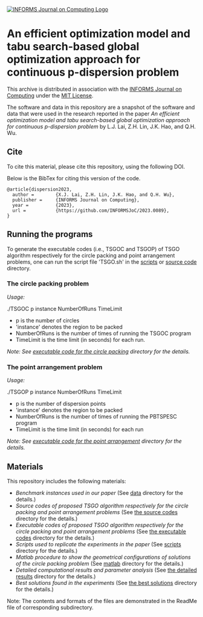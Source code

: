 [![INFORMS Journal on Computing Logo](https://INFORMSJoC.github.io/logos/INFORMS_Journal_on_Computing_Header.jpg)](https://pubsonline.informs.org/journal/ijoc)

# An efficient optimization model and tabu search-based global optimization approach for continuous p-dispersion problem

This archive is distributed in association with the [INFORMS Journal on
Computing](https://pubsonline.informs.org/journal/ijoc) under the [MIT License](LICENSE).

The software and data in this repository are a snapshot of the software and data
that were used in the research reported in the paper _An efficient optimization model and tabu search-based global optimization approach for continuous p-dispersion problem_ by L.J. Lai, Z.H. Lin, J.K. Hao, and Q.H. Wu. 

## Cite

To cite this material, please cite this repository, using the following DOI.


Below is the BibTex for citing this version of the code.

```
@article{dispersion2023,
  author =        {X.J. Lai, Z.H. Lin, J.K. Hao, and Q.H. Wu},
  publisher =     {INFORMS Journal on Computing},
  year =          {2023},
  url =           {https://github.com/INFORMSJoC/2023.0089},
}  
```

## Running the programs

To generate the executable codes (i.e., TSGOC and TSGOP) of TSGO algorithm respectively for the circle packing and point arrangement problems, one can run the script file 'TSGO.sh' in the [scripts](scripts) or [source code](src/source_code) directory.

 ### The circle packing problem 
_Usage:_ 

./TSGOC    p    instance    NumberOfRuns   TimeLimit
- p is the number of circles
- 'instance' denotes the region to be packed
- NumberOfRuns is the number of times of running the TSGOC program 
- TimeLimit is the time limit (in seconds) for each run. 

_Note: See [executable code for the circle packing](src/executable_code/circle_packing) directory for the details._
 ### The point arrangement problem
_Usage:_

./TSGOP    p    instance    NumberOfRuns   TimeLimit

- p is the number of dispersion points
- 'instance' denotes the region to be packed
- NumberOfRuns is the number of times of running the PBTSPESC program
- TimeLimit is the time limit (in seconds) for each run

_Note: See [executable code for the point arrangement](src/executable_code/point_arrangement) directory for the details._

## Materials

This repository includes the following materials: 
- _Benchmark instances used in our paper_ (See [data](data) directory for the details.)
- _Source codes of proposed TSGO algorithm respectively for the circle packing and point arrangement problems_ (See [the source codes](src/source_code) directory for the details.)
- _Executable codes of proposed TSGO algorithm respectively for the circle packing and point arrangement problems_ (See [the executable codes](src/executable_code) directory for the details.)
- _Scripts used to replicate the experiments in the paper_ (See [scripts](scripts) directory for the details.)
- _Matlab procedure to show the geometrical configurations of solutions of the circle packing problem_ (See [matlab](src/matlab_picture) directory for the details.)
- _Detailed computational results and parameter analysis_ (See [the detailed results](results/detailed_results) directory for the details.)
- _Best solutions found in the experiments_ (See [the best solutions](results/best_solutions) directory for the details.)

Note: The contents and formats of the files are demonstrated in the ReadMe file of corresponding subdirectory.

